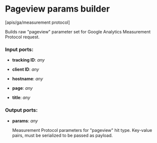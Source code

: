 # Pageview params builder

[apis/ga/measurement protocol]

Builds raw "pageview" parameter set for Google Analytics Measurement Protocol request.

### Input ports:

* __tracking ID__: _any_



* __client ID__: _any_



* __hostname__: _any_



* __page__: _any_



* __title__: _any_



### Output ports:

* __params__: _any_

    Measurement Protocol parameters for "pageview" hit type. Key-value pairs, must be serialized to be passed as payload.



